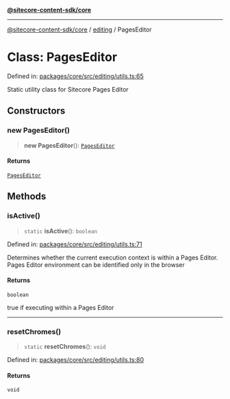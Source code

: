 [**@sitecore-content-sdk/core**](../../README.md)

***

[@sitecore-content-sdk/core](../../README.md) / [editing](../README.md) / PagesEditor

# Class: PagesEditor

Defined in: [packages/core/src/editing/utils.ts:65](https://github.com/Sitecore/xmc-jss-dev/blob/f4a8fa660d68db3c8a3a184bf4bb6c838e2b1802/packages/core/src/editing/utils.ts#L65)

Static utility class for Sitecore Pages Editor

## Constructors

### new PagesEditor()

> **new PagesEditor**(): [`PagesEditor`](PagesEditor.md)

#### Returns

[`PagesEditor`](PagesEditor.md)

## Methods

### isActive()

> `static` **isActive**(): `boolean`

Defined in: [packages/core/src/editing/utils.ts:71](https://github.com/Sitecore/xmc-jss-dev/blob/f4a8fa660d68db3c8a3a184bf4bb6c838e2b1802/packages/core/src/editing/utils.ts#L71)

Determines whether the current execution context is within a Pages Editor.
Pages Editor environment can be identified only in the browser

#### Returns

`boolean`

true if executing within a Pages Editor

***

### resetChromes()

> `static` **resetChromes**(): `void`

Defined in: [packages/core/src/editing/utils.ts:80](https://github.com/Sitecore/xmc-jss-dev/blob/f4a8fa660d68db3c8a3a184bf4bb6c838e2b1802/packages/core/src/editing/utils.ts#L80)

#### Returns

`void`

